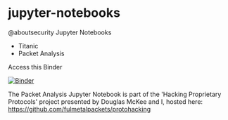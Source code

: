 # jupyter-notebooks
@aboutsecurity Jupyter Notebooks

- Titanic 
- Packet Analysis

Access this Binder 

[![Binder](https://mybinder.org/badge_logo.svg)](https://mybinder.org/v2/gh/aboutsecurity/jupyter-notebooks/HEAD)

The Packet Analysis Jupyter Notebook is part of the 'Hacking Proprietary Protocols' project presented by Douglas McKee and I, hosted here:
https://github.com/fulmetalpackets/protohacking
